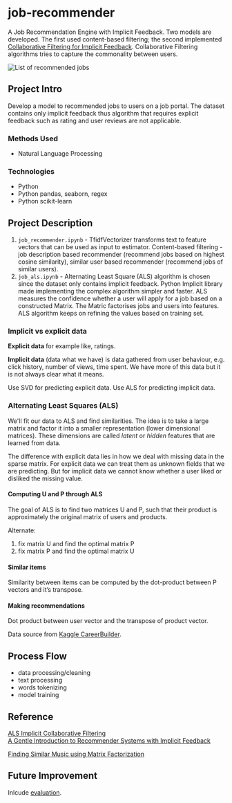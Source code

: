 # job-recommender
A  Job Recommendation Engine with Implicit Feedback. Two models are developed. The first used content-based filtering; the second implemented [Collaborative Filtering for Implicit Feedback](http://yifanhu.net/PUB/cf.pdf). Collaborative Filtering algorithms tries to capture the commonality between users.

![List of recommended jobs](/assets/jobrec.png)

## Project Intro
Develop a model to recommended jobs to users on a job portal. The dataset contains only implicit feedback thus algorithm that requires explicit feedback such as rating and user reviews are not applicable.

### Methods Used
* Natural Language Processing

### Technologies
* Python
* Python pandas, seaborn, regex
* Python scikit-learn

## Project Description

1. `job_recommender.ipynb` - TfidfVectorizer transforms text to feature vectors that can be used as input to estimator. Content-based filtering - job description based recommender (recommend jobs based on highest cosine similarity), similar user based recommender (recommend jobs of similar users).
2. `job_als.ipynb` - Alternating Least Square (ALS) algorithm is chosen since the dataset only contains implicit feedback. Python Implicit library made implementing the complex algorithm simpler and faster. ALS measures the confidence whether a user will apply for a job based on a constructed Matrix. The Matric factorises jobs and users into features. ALS algorithm keeps on refining the values based on training set.

### Implicit vs explicit data

**Explicit data** for example like, ratings.

**Implicit data** (data what we have) is data gathered from user behaviour, e.g. click history, number of views, time spent. We have more of this data but it is not always clear what it means.

Use SVD for predicting explicit data.
Use ALS for predicting implicit data.

### Alternating Least Squares (ALS)

We'll fit our data to ALS and find similarities. The idea is to take a large matrix and factor it into a smaller representation (lower dimensional matrices). These dimensions are called *latent* or *hidden* features that are learned from data.

The difference with explicit data lies in how we deal with missing data in the sparse matrix. For explicit data we can treat them as unknown fields that we are predicting. But for implicit data we cannot know whether a user liked or disliked the missing value.

#### Computing U and P through ALS

The goal of ALS is to find two matrices U and P, such that their product is approximately the original matrix of users and products.

Alternate:
1. fix matrix U and find the optimal matrix P
2. fix matrix P and find the optimal matrix U

#### Similar items

Similarity between items can be computed by the dot-product between P vectors and it’s transpose.

#### Making recommendations

Dot product between user vector and the transpose of product vector.




Data source from [Kaggle CareerBuilder](https://www.kaggle.com/c/job-recommendation).

## Process Flow
- data processing/cleaning
- text processing
- words tokenizing
- model training

## Reference
[ALS Implicit Collaborative Filtering](https://medium.com/radon-dev/als-implicit-collaborative-filtering-5ed653ba39fe)  
[A Gentle Introduction to Recommender Systems with Implicit Feedback](https://jessesw.com/Rec-System/)

[Finding Similar Music using Matrix Factorization](http://www.benfrederickson.com/matrix-factorization/)

## Future Improvement
Inlcude [evaluation](https://gist.github.com/jbochi/2e8ddcc5939e70e5368326aa034a144e#file-evaluation-ipynb).
